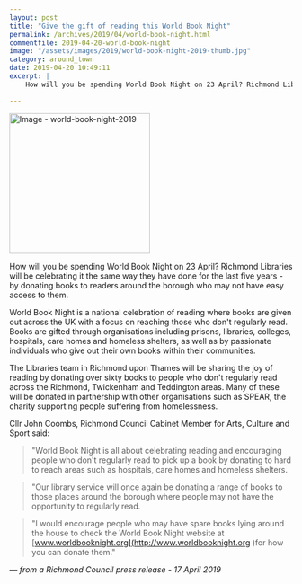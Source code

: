 ```yaml
---
layout: post
title: "Give the gift of reading this World Book Night"
permalink: /archives/2019/04/world-book-night.html
commentfile: 2019-04-20-world-book-night
image: "/assets/images/2019/world-book-night-2019-thumb.jpg"
category: around_town
date: 2019-04-20 10:49:11
excerpt: |
    How will you be spending World Book Night on 23 April? Richmond Libraries will be celebrating it the same way they have done for the last five years - by donating books to readers around the borough who may not have easy access to them.

---
```

<a href="/assets/images/2019/world-book-night-2019.jpg" title="Click for a larger image"><img src="/assets/images/2019/world-book-night-2019-thumb.jpg" width="250" alt="Image - world-book-night-2019"  class="photo right"/></a>


How will you be spending World Book Night on 23 April? Richmond Libraries will be celebrating it the same way they have done for the last five years - by donating books to readers around the borough who may not have easy access to them.

World Book Night is a national celebration of reading where books are given out across the UK with a focus on reaching those who don't regularly read. Books are gifted through organisations including prisons, libraries, colleges, hospitals, care homes and homeless shelters, as well as by passionate individuals who give out their own books within their communities.

The Libraries team in Richmond upon Thames will be sharing the joy of reading by donating over sixty books to people who don't regularly read across the Richmond, Twickenham and Teddington areas. Many of these will be donated in partnership with other organisations such as SPEAR, the charity supporting people suffering from homelessness.

Cllr John Coombs, Richmond Council Cabinet Member for Arts, Culture and Sport said:

> "World Book Night is all about celebrating reading and encouraging people who don't regularly read to pick up a book by donating to hard to reach areas such as hospitals, care homes and homeless shelters.


> "Our library service will once again be donating a range of books to those places around the borough where people may not have the opportunity to regularly read.


> "I would encourage people who may have spare books lying around the house to check the World Book Night website at [www.worldbooknight.org](http://www.worldbooknight.org )for how you can donate them."

<cite>&mdash; from a Richmond Council press release - 17 April 2019</cite>

